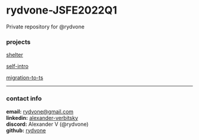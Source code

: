 # rydvone-JSFE2022Q1
Private repository for @rydvone

### projects
[shelter ](https://rolling-scopes-school.github.io/rydvone-JSFE2022Q1/shelter/pages/main/)  
  
[self-intro](https://github.com/rolling-scopes-school/rydvone-JSFE2022Q1/blob/self-introduction/self-introduction/index.md)

[migration-to-ts ](https://rolling-scopes-school.github.io/rydvone-JSFE2022Q1/migration-newip-to-ts)

****
### contact info
 **email:**      rydvone@gmail.com  
 **linkedin:**   [alexander-verbitsky](https://www.linkedin.com/in/alexander-verbitsky-67243921a/ 'linkedin')  
 **discord:**	  Alexander V (@rydvone)  
 **github:**     [rydvone](https://github.com/rydvone)  
 
